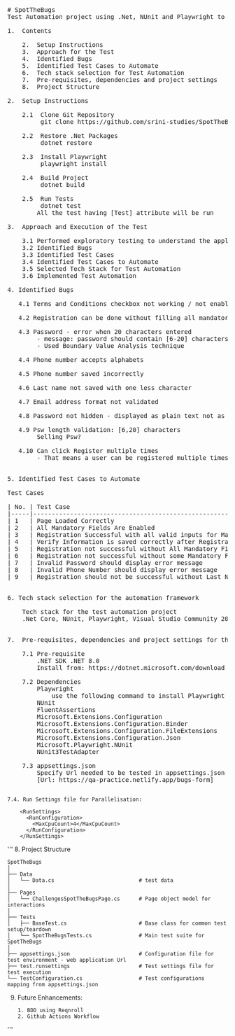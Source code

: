 <pre>
# SpotTheBugs
Test Automation project using .Net, NUnit and Playwright to execute test cases for SpotTheBugs

1.	Contents

	2.  Setup Instructions
	3.  Approach for the Test
	4.  Identified Bugs
	5.  Identified Test Cases to Automate
	6.  Tech stack selection for Test Automation
	7.  Pre-requisites, dependencies and project settings
	8.  Project Structure

2.  Setup Instructions	
	
	2.1  Clone Git Repository 
	     git clone https://github.com/srini-studies/SpotTheBugs.git

	2.2  Restore .Net Packages
	     dotnet restore

	2.3  Install Playwright
	     playwright install

	2.4  Build Project
	     dotnet build

	2.5  Run Tests
	     dotnet test
		All the test having [Test] attribute will be run

3.  Approach and Execution of the Test

	3.1 Performed exploratory testing to understand the application
	3.2 Identified Bugs
	3.3 Identified Test Cases
	3.4 Identified Test Cases to Automate
	3.5 Selected Tech Stack for Test Automation
	3.6 Implemented Test Automation

4. Identified Bugs

   4.1 Terms and Conditions checkbox not working / not enabled

   4.2 Registration can be done without filling all mandatory fields

   4.3 Password - error when 20 characters entered
 		- message: password should contain [6-20] characters
 		- Used Boundary Value Analysis technique
 
   4.4 Phone number accepts alphabets

   4.5 Phone number saved incorrectly

   4.6 Last name not saved with one less character

   4.7 Email address format not validated

   4.8 Password not hidden - displayed as plain text not as ****

   4.9 Psw length validation: [6,20] characters
 		Selling Psw?

   4.10 Can click Register multiple times
 		- That means a user can be registered multiple times


5. Identified Test Cases to Automate

Test Cases

| No. | Test Case                                                                        | Test Result |
|-----|----------------------------------------------------------------------------------|-------------|
| 1   | Page Loaded Correctly                                                            | Passed      |
| 2   | All Mandatory Fields Are Enabled                                                 | Failed      |
| 3   | Registration Successful with all valid inputs for Mandatory Fields               | Passed      |
| 4   | Verify Information is saved correctly after Registration                         | Failed      |
| 5   | Registration not successful without All Mandatory Fields                         | Passed      |
| 6   | Registration not successful without some Mandatory Fields                        | Skipped     |
| 7   | Invalid Password should display error message                                    | Passed      |
| 8   | Invalid Phone Number should display error message                                | Passed      |
| 9   | Registration should not be successful without Last Name and Invalid Email Format | Failed      |


6. Tech stack selection for the automation framework
		
	Tech stack for the test automation project  
	.Net Core, NUnit, Playwright, Visual Studio Community 2022


7.  Pre-requisites, dependencies and project settings for the .Net NUnit Test Project with Playwright.

	7.1 Pre-requisite
		.NET SDK .NET 8.0
		Install from: https://dotnet.microsoft.com/download

	7.2 Dependencies
		Playwright
			use the following command to install Playwright pwsh bin\Debug\net8.0\playwright.ps1 install	 		
		NUnit   
		FluentAssertions
		Microsoft.Extensions.Configuration
		Microsoft.Extensions.Configuration.Binder
		Microsoft.Extensions.Configuration.FileExtensions   
		Microsoft.Extensions.Configuration.Json
		Microsoft.Playwright.NUnit
		NUnit3TestAdapter

	7.3 appsettings.json
		Specify Url needed to be tested in appsettings.json file
		[Url: https://qa-practice.netlify.app/bugs-form]
	</pre>

	7.4. Run Settings file for Parallelisation:
	
		<RunSettings>
		  <RunConfiguration>
		    <MaxCpuCount>4</MaxCpuCount>
		  </RunConfiguration>
		</RunSettings>


'''
8.  Project Structure

	SpotTheBugs
	│
	├── Data
	│   └── Data.cs                           # test data
	│
	├── Pages
	│   └── ChallengesSpotTheBugsPage.cs      # Page object model for interactions
	│
	├── Tests
	│   ├── BaseTest.cs                       # Base class for common test setup/teardown
	│   └── SpotTheBugsTests.cs               # Main test suite for SpotTheBugs
	│
	├── appsettings.json                      # Configuration file for test environment - web application Url
	├── test.runsettings                      # Test settings file for test execution
	└── TestConfiguration.cs                  # Test configurations mapping from appsettings.json


9.  Future Enhancements:
	
		1. BDD using Reqnroll
		2. Github Actions Workflow
'''